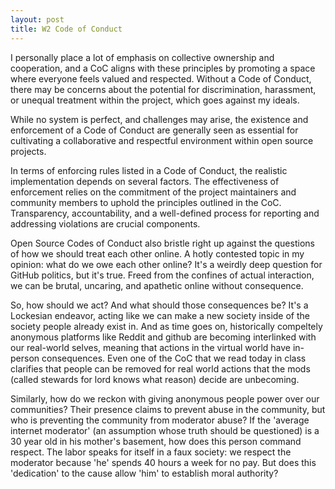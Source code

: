 ```yaml
---
layout: post
title: W2 Code of Conduct
---
```


I personally place a lot of emphasis on collective ownership and cooperation, and a CoC aligns with these principles by promoting a space where everyone feels valued and respected. Without a Code of Conduct, there may be concerns about the potential for discrimination, harassment, or unequal treatment within the project, which goes against my ideals.

While no system is perfect, and challenges may arise, the existence and enforcement of a Code of Conduct are generally seen as essential for cultivating a collaborative and respectful environment within open source projects.

In terms of enforcing rules listed in a Code of Conduct, the realistic implementation depends on several factors. The effectiveness of enforcement relies on the commitment of the project maintainers and community members to uphold the principles outlined in the CoC. Transparency, accountability, and a well-defined process for reporting and addressing violations are crucial components.

Open Source Codes of Conduct also bristle right up against the questions of how we should treat each other online. A hotly contested topic in my opinion: what do we owe each other online? It's a weirdly deep question for GitHub politics, but it's true. Freed from the confines of actual interaction, we can be brutal, uncaring, and apathetic online without consequence. 

So, how should we act? And what should those consequences be? It's a Lockesian endeavor, acting like we can make a new society inside of the society people already exist in. And as time goes on, historically compeltely anonymous platforms like Reddit and github are becoming interlinked with our real-world selves, meaning that actions in the virtual world have in-person consequences. Even one of the CoC that we read today in class clarifies that people can be removed for real world actions that the mods (called stewards for lord knows what reason) decide are unbecoming. 

Similarly, how do we reckon with giving anonymous people power over our communities? Their presence claims to prevent abuse in the community, but who is preventing the community from moderator abuse? If the 'average internet moderator' (an assumption whose truth should be questioned) is a 30 year old in his mother's basement, how does this person command respect. The labor speaks for itself in a faux society: we respect the moderator because 'he' spends 40 hours a week for no pay. But does this 'dedication' to the cause allow 'him' to establish moral authority? 




